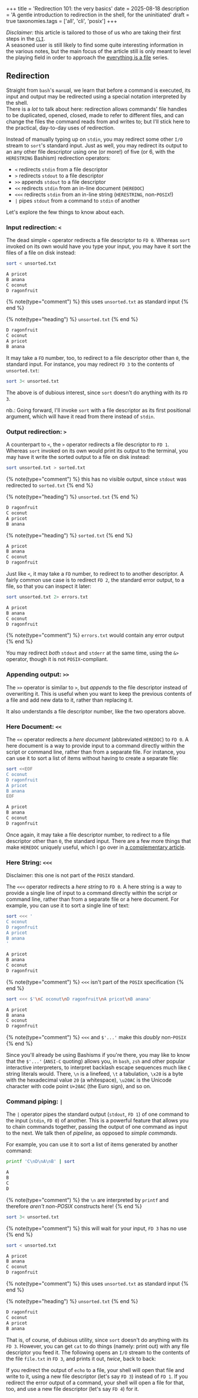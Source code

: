 +++
title = 'Redirection 101: the very basics'
date = 2025-08-18
description = 'A gentle introduction to redirection in the shell, for the uninitiated'
draft = true
taxonomies.tags = ['all', 'cli', 'posix']
+++

  *Disclaimer:* this article is tailored to those of us who are taking
their first steps in the <abbr title="Command Line Interface, where I
dwell">`CLI`</abbr>.<br>
  A seasoned user is still likely to find some quite interesting information
in the various notes, but the main focus of the article still is only
meant to level the playing field in order to approach the [everything is a
file](@/posts/everything-is-a-file.md) series.

<!-- more -->

## Redirection

  Straight from `bash`'s `man`ual, we learn that before a command is executed,
its input and output may be redirected using a special notation interpreted by
the shell.<br>
  There is a *lot* to talk about here: redirection allows commands' file handles
to be duplicated, opened, closed, made to refer to different files, and can
change the files the command reads from and writes to; but I'll stick here to
the practical, day-to-day uses of redirection.

Instead of manually typing up on `stdin`, you may redirect some other `I/O`
stream to `sort`'s standard input.  Just as well, you may redirect its output
to an any other file descriptor using one (or more!) of five (or 6, with the
`HERESTRING` Bashism) redirection operators:

- `<` redirects `stdin` from a file descriptor
- `>` redirects `stdout` to a file descriptor
- `>>` appends `stdout` to a file descriptor
- `<<` redirects `stdin` from an in-line document (`HEREDOC`)
- `<<<` redirects `stdin` from an in-line string (`HERESTRING`, non-`POSIX`!)
- `|` pipes `stdout` from a command to `stdin` of another

Let's explore the few things to know about each.

### Input redirection: `<`

The dead simple `<` operator redirects a file descriptor to `FD 0`.  Whereas
`sort` invoked on its own would have you type your input, you may have it sort
the files of a file on disk instead:

<div class="grid-1-2"><div>

```sh
sort < unsorted.txt
```
```txt
A pricot
B anana
C oconut
D ragonfruit
```
{% note(type="comment") %} this uses `unsorted.txt` as standard input {% end %}
</div><div>

{% note(type="heading") %} `unsorted.txt` {% end %}
```txt
D ragonfruit
C oconut
A pricot
B anana
```
</div></div>

It may take a `FD` number, too, to redirect to a file descriptor other than
`0`, the standard input.  For instance, you may redirect `FD 3`
to the contents of `unsorted.txt`:
```sh
sort 3< unsorted.txt
```

The above is of dubious interest, since `sort` doesn't do anything with its `FD
3`.

nb.: Going forward, I'll invoke `sort` with a file descriptor as its first
positional argument, which will have it read from there instead of `stdin`.

### Output redirection: `>`

A counterpart to `<`, the `>` operator redirects a file descriptor to `FD 1`.
Whereas `sort` invoked on its own would print its output to the terminal, you
may have it write the sorted output to a file on disk instead:

<div class="grid-1-2"><div style="grid-area: 1 / 1 / 2 / 3;">

```sh
sort unsorted.txt > sorted.txt
```
{% note(type="comment") %} this has no visible output, since `stdout` was redirected to `sorted.txt` {% end %}
</div><div>

{% note(type="heading") %} `unsorted.txt` {% end %}
```txt
D ragonfruit
C oconut
A pricot
B anana
```
</div><div>

{% note(type="heading") %} `sorted.txt` {% end %}
```txt
A pricot
B anana
C oconut
D ragonfruit
```
</div></div>

Just like `<`, it may take a `FD` number, to redirect to to another descriptor.
A fairly common use case is to redirect `FD 2`, the standard error output, to a
file, so that you can inspect it later:

```sh
sort unsorted.txt 2> errors.txt
```
```txt
A pricot
B anana
C oconut
D ragonfruit
```
{% note(type="comment") %} `errors.txt` would contain any error output {% end %}

You may redirect *both* `stdout` and `stderr` at the same time, using the `&>`
operator, though it is not `POSIX`-compliant.

### Appending output: `>>`

The `>>` operator is similar to `>`, but *appends* to the file descriptor
instead of overwriting it.  This is useful when you want to keep the previous
contents of a file and add new data to it, rather than replacing it.

It also understands a file descriptor number, like the two operators above.

### Here Document: `<<`

The `<<` operator redirects a *here document* (abbreviated `HEREDOC`) to
`FD 0`.  A here document is a way to provide input to a command directly
within the script or command line, rather than from a separate file.
For instance, you can use it to sort a list of items without having to create a
separate file:

```sh
sort <<EOF
C oconut
D ragonfruit
A pricot
B anana
EOF
```
```txt
A pricot
B anana
C oconut
D ragonfruit
```

Once again, it may take a file descriptor number, to redirect to a file
descriptor other than `0`, the standard input.  There are a few more things
that make `HEREDOC` uniquely useful, which I go over in [a complementary
article](heredoc.md).

### Here String: `<<<`

Disclaimer: this one is not part of the `POSIX` standard.

The `<<<` operator redirects a *here string* to `FD 0`.  A here string is a
way to provide a single line of input to a command directly within the script or
command line, rather than from a separate file or a here document.  For example,
you can use it to sort a single line of text:

<div class="grid-1-2"><div>

```sh
sort <<< '
C oconut
D ragonfruit
A pricot
B anana
'
```
```txt
A pricot
B anana
C oconut
D ragonfruit
```
{% note(type="comment") %} `<<<` isn't part of the `POSIX` specification {% end %}
</div><div>

```sh
sort <<< $'\nC oconut\nD ragonfruit\nA pricot\nB anana'
```
```txt
A pricot
B anana
C oconut
D ragonfruit
```
{% note(type="comment") %} `<<<` and `$'...'` make this *doubly* non-`POSIX` {% end %}
</div></div>

Since you'll already be using Bashisms if you're there, you may like to know
that the `$'...'` (`ANSI-C` quoting) allows you, in `bash`, `zsh` and other
popular interactive interpreters, to interpret backlash escape sequences much
like `C` string literals would.  There, `\n` is a linefeed, `\t` a tabulation,
`\x20` is a byte with the hexadecimal value `20` (a whitespace), `\u20AC` is
the Unicode character with code point `U+20AC` (the Euro sign), and so on.

### Command piping: `|`

The `|` operator pipes the standard output (`stdout`, `FD 1`) of one command to
the input (`stdin`, `FD 0`) of another.  This is a powerful feature that allows
you to chain commands together, passing the output of one command as input to
the next.  We talk then of *pipeline*, as opposed to *simple commands*.

For example, you can use it to sort a list of items generated by another
command:

```sh
printf 'C\nD\nA\nB' | sort
```
```txt
A
B
C
D
```
{% note(type="comment") %} the `\n` are interpreted by `printf` and therefore *aren't non-POSIX* constructs here! {% end %}

<div class="grid-1-2"><div>

```sh
sort 3< unsorted.txt
```
{% note(type="comment") %} this will wait for your input, `FD 3` has no use {% end %}
</div><div>

```sh
sort < unsorted.txt
```
```txt
A pricot
B anana
C oconut
D ragonfruit
```
{% note(type="comment") %} this uses `unsorted.txt` as standard input {% end %}
</div><div style="grid-area: 1 / 2 / 3 / 3;">

{% note(type="heading") %} `unsorted.txt` {% end %}
```txt
D ragonfruit
C oconut
A pricot
B anana
```
</div></div>

That is, of course, of dubious utility, since `sort` doesn't do anything with
its `FD 3`.  However, you can get `cat` to do things (namely: print out) with
any file descriptor you feed it.  The following opens an `I/O` stream to the
contents of the file `file.txt` in `FD 3`, and prints it out, *twice*, back to
back:

If you redirect the output of `echo` to a file, your shell will open that file
and write to it, using a new file descriptor (let's say `FD 3`) instead
of `FD 1`.  If you redirect the error output of a command,
your shell will open a file for that, too, and use a new file descriptor (let's
say `FD 4`) for it.

